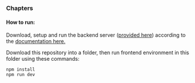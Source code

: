 ### Chapters

#### How to run:
Download, setup and run the backend server ([provided here](https://gitea.hatless-studios.co.uk/Hatless/Frontend_Training/src/branch/main/backend)) according to the [documentation here.](https://gitea.hatless-studios.co.uk/Hatless/Frontend_Training/src/branch/main/backend/README.md)

Download this repository into a folder, then
run frontend environment in this folder using these commands:
```
npm install
npm run dev
```
